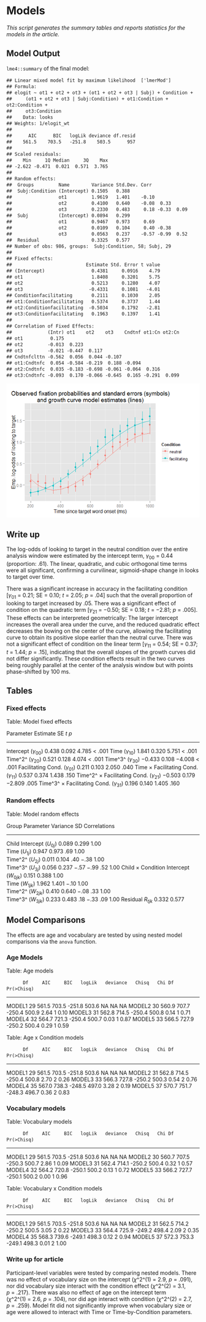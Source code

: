 # Models

_This script generates the summary tables and reports statistics for the 
models in the article._







## Model Output

`lme4::summary` of the final model:


```
## Linear mixed model fit by maximum likelihood  ['lmerMod']
## Formula: 
## elogit ~ ot1 + ot2 + ot3 + (ot1 + ot2 + ot3 | Subj) + Condition +  
##     (ot1 + ot2 + ot3 | Subj:Condition) + ot1:Condition + ot2:Condition +  
##     ot3:Condition
##    Data: looks
## Weights: 1/elogit_wt
## 
##      AIC      BIC   logLik deviance df.resid 
##    561.5    703.5   -251.8    503.5      957 
## 
## Scaled residuals: 
##    Min     1Q Median     3Q    Max 
## -2.622 -0.471  0.021  0.571  3.765 
## 
## Random effects:
##  Groups         Name        Variance Std.Dev. Corr             
##  Subj:Condition (Intercept) 0.1505   0.388                     
##                 ot1         1.9619   1.401    -0.10            
##                 ot2         0.4100   0.640    -0.08  0.33      
##                 ot3         0.2330   0.483     0.18 -0.33  0.09
##  Subj           (Intercept) 0.0894   0.299                     
##                 ot1         0.9467   0.973     0.69            
##                 ot2         0.0109   0.104     0.40 -0.38      
##                 ot3         0.0563   0.237    -0.57 -0.99  0.52
##  Residual                   0.3325   0.577                     
## Number of obs: 986, groups:  Subj:Condition, 58; Subj, 29
## 
## Fixed effects:
##                           Estimate Std. Error t value
## (Intercept)                 0.4381     0.0916    4.79
## ot1                         1.8408     0.3201    5.75
## ot2                         0.5213     0.1280    4.07
## ot3                        -0.4331     0.1081   -4.01
## Conditionfacilitating       0.2111     0.1030    2.05
## ot1:Conditionfacilitating   0.5374     0.3737    1.44
## ot2:Conditionfacilitating  -0.5034     0.1792   -2.81
## ot3:Conditionfacilitating   0.1963     0.1397    1.41
## 
## Correlation of Fixed Effects:
##             (Intr) ot1    ot2    ot3    Cndtnf ot1:Cn ot2:Cn
## ot1          0.175                                          
## ot2         -0.013  0.223                                   
## ot3         -0.021 -0.447  0.117                            
## Cndtnfclttn -0.562  0.056  0.044 -0.107                     
## ot1:Cndtnfc  0.054 -0.584 -0.219  0.188 -0.094              
## ot2:Cndtnfc  0.035 -0.183 -0.698 -0.061 -0.064  0.316       
## ot3:Cndtnfc -0.093  0.170 -0.066 -0.645  0.165 -0.291  0.099
```

![](model_summary_files/figure-html/unnamed-chunk-2-1.png) 



## Write up



The log-odds of looking to target in the neutral condition over the entire 
analysis window were estimated by the intercept term, 
_&gamma;_<sub>00</sub>&nbsp;=&nbsp;0.44 
(proportion:&nbsp;.61). The linear, quadratic, and cubic orthogonal 
time terms were all significant, confirming a curvilinear, sigmoid-shape change 
in looks to target over time.

There was a significant increase in accuracy in the facilitating condition 
[<em>&gamma;</em><sub>01</sub>&nbsp;=&nbsp;0.21; SE&nbsp;=&nbsp;0.10; _t_&nbsp;=&nbsp;2.05; _p_&nbsp;=&nbsp;.04] such that the overall proportion of looking to target 
increased by .05. There was a significant effect of condition on 
the quadratic term [<em>&gamma;</em><sub>21</sub>&nbsp;=&nbsp;&minus;0.50; SE&nbsp;=&nbsp;0.18; _t_&nbsp;=&nbsp;&minus;2.81; _p_&nbsp;=&nbsp;.005]. These effects can be 
interpreted geometrically: The larger intercept increases the overall area 
under the curve, and the reduced quadratic effect decreases the bowing on the 
center of the curve, allowing the facilitating curve to obtain its positive 
slope earlier than the neutral curve. There was not a significant effect of 
condition on the linear term [<em>&gamma;</em><sub>11</sub>&nbsp;=&nbsp;0.54; SE&nbsp;=&nbsp;0.37; _t_&nbsp;=&nbsp;1.44; _p_&nbsp;=&nbsp;.15], indicating that the 
overall slopes of the growth curves did not differ significantly. These 
condition effects result in the two curves being roughly parallel at the 
center of the analysis window but with points phase-shifted by 100 ms. 



## Tables

### Fixed effects


Table: Model fixed effects

Parameter                                                                 Estimate      SE            _t_      _p_
-------------------------------------------------------------------  -------------  ------  -------------  -------
Intercept (<em>&gamma;</em><sub>00</sub>)                                    0.438   0.092          4.785   < .001
Time (<em>&gamma;</em><sub>10</sub>)                                         1.841   0.320          5.751   < .001
Time^2^ (<em>&gamma;</em><sub>20</sub>)                                      0.521   0.128          4.074   < .001
Time^3^ (<em>&gamma;</em><sub>30</sub>)                               &minus;0.433   0.108   &minus;4.008   < .001
Facilitating Cond. (<em>&gamma;</em><sub>01</sub>)                           0.211   0.103          2.050     .040
Time &times; Facilitating Cond. (<em>&gamma;</em><sub>11</sub>)              0.537   0.374          1.438     .150
Time^2^ &times; Facilitating Cond. (<em>&gamma;</em><sub>21</sub>)    &minus;0.503   0.179   &minus;2.809     .005
Time^3^ &times; Facilitating Cond. (<em>&gamma;</em><sub>31</sub>)           0.196   0.140          1.405     .160

### Random effects


Table: Model random effects

Group                     Parameter                                        Variance      SD   Correlations       &nbsp;    &nbsp;     &nbsp;
------------------------  ----------------------------------------------  ---------  ------  -------------  -----------  --------  ---------
Child                     Intercept (<em>U</em><sub>0<em>j</em></sub>)        0.089   0.299           1.00                                  
                          Time (<em>U</em><sub>1<em>j</em></sub>)             0.947   0.973            .69         1.00                     
                          Time^2^ (<em>U</em><sub>2<em>j</em></sub>)          0.011   0.104            .40   &minus;.38      1.00           
                          Time^3^ (<em>U</em><sub>3<em>j</em></sub>)          0.056   0.237     &minus;.57   &minus;.99       .52       1.00
Child &times; Condition   Intercept (<em>W</em><sub>0<em>jk</em></sub>)       0.151   0.388           1.00                                  
                          Time (<em>W</em><sub>1<em>jk</em></sub>)            1.962   1.401     &minus;.10         1.00                     
                          Time^2^ (<em>W</em><sub>2<em>jk</em></sub>)         0.410   0.640     &minus;.08          .33      1.00           
                          Time^3^ (<em>W</em><sub>3<em>jk</em></sub>)         0.233   0.483            .18   &minus;.33       .09       1.00
Residual                  <em>R</em><sub><em>tjk</em></sub>                   0.332   0.577                                                 



## Model Comparisons

The effects are age and vocabulary are tested by using nested model comparisons 
via the `anova` function. 


### Age Models


Table: Age models

          Df     AIC     BIC   logLik   deviance   Chisq   Chi Df   Pr(>Chisq)
-------  ---  ------  ------  -------  ---------  ------  -------  -----------
MODEL1    29   561.5   703.5   -251.8      503.6      NA       NA           NA
MODEL2    30   560.9   707.7   -250.4      500.9    2.64        1         0.10
MODEL3    31   562.8   714.5   -250.4      500.8    0.14        1         0.71
MODEL4    32   564.7   721.3   -250.4      500.7    0.03        1         0.87
MODEL5    33   566.5   727.9   -250.2      500.4    0.29        1         0.59


Table: Age x Condition models

          Df     AIC     BIC   logLik   deviance   Chisq   Chi Df   Pr(>Chisq)
-------  ---  ------  ------  -------  ---------  ------  -------  -----------
MODEL1    29   561.5   703.5   -251.8      503.6      NA       NA           NA
MODEL2    31   562.8   714.5   -250.4      500.8    2.70        2         0.26
MODEL3    33   566.3   727.8   -250.2      500.3    0.54        2         0.76
MODEL4    35   567.0   738.3   -248.5      497.0    3.28        2         0.19
MODEL5    37   570.7   751.7   -248.3      496.7    0.36        2         0.83


### Vocabulary models


Table: Vocabulary models

          Df     AIC     BIC   logLik   deviance   Chisq   Chi Df   Pr(>Chisq)
-------  ---  ------  ------  -------  ---------  ------  -------  -----------
MODEL1    29   561.5   703.5   -251.8      503.6      NA       NA           NA
MODEL2    30   560.7   707.5   -250.3      500.7    2.86        1         0.09
MODEL3    31   562.4   714.1   -250.2      500.4    0.32        1         0.57
MODEL4    32   564.2   720.8   -250.1      500.2    0.13        1         0.72
MODEL5    33   566.2   727.7   -250.1      500.2    0.00        1         0.96


Table: Vocabulary x Condition models

          Df     AIC     BIC   logLik   deviance   Chisq   Chi Df   Pr(>Chisq)
-------  ---  ------  ------  -------  ---------  ------  -------  -----------
MODEL1    29   561.5   703.5   -251.8      503.6      NA       NA           NA
MODEL2    31   562.5   714.2   -250.2      500.5    3.05        2         0.22
MODEL3    33   564.4   725.9   -249.2      498.4    2.09        2         0.35
MODEL4    35   568.3   739.6   -249.1      498.3    0.12        2         0.94
MODEL5    37   572.3   753.3   -249.1      498.3    0.01        2         1.00


### Write up for article

Participant-level variables were tested by comparing nested models. There was
no effect of vocabulary size on the intercept 
(_&chi;_^2^(1)&nbsp;=&nbsp;2.9, _p_&nbsp;=&nbsp;.091), nor did vocabulary size interact 
with the condition effect (_&chi;_^2^(2)&nbsp;=&nbsp;3.1, _p_&nbsp;=&nbsp;.217). 
There was also no effect of age on the intercept term 
(_&chi;_^2^(1)&nbsp;=&nbsp;2.6, _p_&nbsp;=&nbsp;.104), nor did age interact with 
condition (_&chi;_^2^(2)&nbsp;=&nbsp;2.7, _p_&nbsp;=&nbsp;.259). Model fit did not 
significantly improve when vocabulary size or age were allowed to interact with 
Time or Time-by-Condition parameters.
